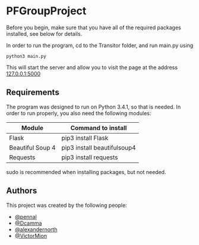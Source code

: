PFGroupProject
==============

Before you begin, make sure that you have all of the required packages installed, see below for details.

In order to run the program, cd to the Transitor folder, and run main.py using 

    python3 main.py

This will start the server and allow you to visit the page at the address [127.0.0.1:5000](127.0.0.1:5000)

Requirements
--------------
The program was designed to run on Python 3.4.1, so that is needed. In order to run properly, you also need the following modules:

| Module           | Command to install          |
|------------------|-----------------------------|
| Flask            | pip3 install Flask          |
| Beautiful Soup 4 | pip3 install beautifulsoup4 |
| Requests         | pip3 install requests       |

sudo is recommended when installing packages, but not needed. 

Authors
-------
This project was created by the following people:
* [@pennal](http://github.com/pennal)
* [@Dcamma](http://github.com/DCamma)
* [@alexandernorth](http://github.com/alexandernorth)
* [@VictorMion](http://github.com/VictorMion)
